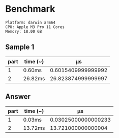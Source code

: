# Benchmark

```
Platform: darwin arm64
CPU: Apple M3 Pro 11 Cores
Memory: 18.00 GB
```

## Sample 1

| part | time (~) | μs                 |
| ---- | -------- | ------------------ |
| 1    | 0.60ms   | 0.6015409999999992 |
| 2    | 26.82ms  | 26.823874999999997 |

## Answer

| part | time (~) | μs                  |
| ---- | -------- | ------------------- |
| 1    | 0.03ms   | 0.03025000000000233 |
| 2    | 13.72ms  | 13.721000000000004  |

